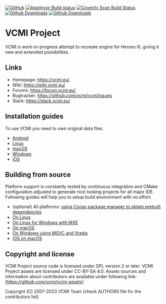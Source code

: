 [![GitHub](https://github.com/vcmi/vcmi/actions/workflows/github.yml/badge.svg)](https://github.com/vcmi/vcmi/actions/workflows/github.yml)
[![AppVeyor Build status](https://ci.appveyor.com/api/projects/status/github/vcmi/vcmi?branch=develop&svg=true)](https://ci.appveyor.com/project/vcmi/vcmi)
[![Coverity Scan Build Status](https://scan.coverity.com/projects/vcmi/badge.svg)](https://scan.coverity.com/projects/vcmi)
[![Github Downloads](https://img.shields.io/github/downloads/vcmi/vcmi/1.1.0/total)](https://github.com/vcmi/vcmi/releases/tag/1.1.0)
[![Github Downloads](https://img.shields.io/github/downloads/vcmi/vcmi/total)](https://github.com/vcmi/vcmi/releases)
# VCMI Project
VCMI is work-in-progress attempt to recreate engine for Heroes III, giving it new and extended possibilities.

## Links

 * Homepage:   https://vcmi.eu/
 * Wiki:       https://wiki.vcmi.eu/
 * Forums:     https://forum.vcmi.eu/
 * Bugtracker: https://github.com/vcmi/vcmi/issues
 * Slack:      https://slack.vcmi.eu/

## Installation guides

To use VCMI you need to own original data files.

 * [Android](https://wiki.vcmi.eu/Installation_on_Android)
 * [Linux](https://wiki.vcmi.eu/Installation_on_Linux)
 * [macOS](https://wiki.vcmi.eu/Installation_on_macOS)
 * [Windows](https://wiki.vcmi.eu/Installation_on_Windows)
 * [iOS](https://wiki.vcmi.eu/Installation_on_iOS)

## Building from source

Platform support is constantly tested by continuous integration and CMake configuration adjusted to generate nice looking projects for all major IDE. Following guides will help you to setup build environment with no effort:

 * (optional) All platforms: [using Conan package manager to obtain prebuilt dependencies](docs/conan.md)
 * [On Linux](https://wiki.vcmi.eu/How_to_build_VCMI_(Linux))
 * [On Linux for Windows with MXE](https://wiki.vcmi.eu/How_to_build_VCMI_(Linux/Cmake/MXE))
 * [On macOS](https://wiki.vcmi.eu/How_to_build_VCMI_(macOS))
 * [On Windows using MSVC and Vcpkg](https://wiki.vcmi.eu/How_to_build_VCMI_(Windows/Vcpkg))
 * [iOS on macOS](https://wiki.vcmi.eu/How_to_build_VCMI_(iOS))

## Copyright and license

VCMI Project source code is licensed under GPL version 2 or later.
VCMI Project assets are licensed under CC-BY-SA 4.0. Assets sources and information about contributors are available under following link: [https://github.com/vcmi/vcmi-assets]

Copyright (C) 2007-2023  VCMI Team (check AUTHORS file for the contributors list)

